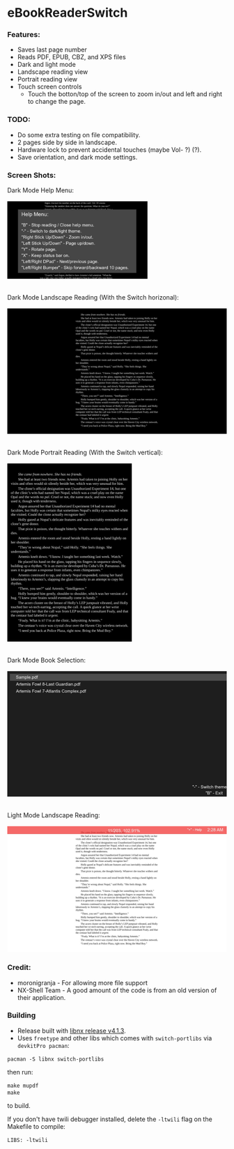 # eBookReaderSwitch

### Features:
* Saves last page number
* Reads PDF, EPUB, CBZ, and XPS files
* Dark and light mode
* Landscape reading view
* Portrait reading view
* Touch screen controls
	* Touch the botton/top of the screen to zoom in/out and left and right to change the page.

### TODO:
* Do some extra testing on file compatibility.
* 2 pages side by side in landscape.
* Hardware lock to prevent accidental touches (maybe Vol- ?) (?).
* Save orientation, and dark mode settings.

### Screen Shots:

Dark Mode Help Menu:
<br></br>
<img src="screenshots/darkModeHelp.jpg" width="322" height="178.4">
<br></br>

Dark Mode Landscape Reading (With the Switch horizonal):
<br></br>
<img src="screenshots/darkModeLandscape.jpg" width="512" height="288">
<br></br>

Dark Mode Portrait Reading (With the Switch vertical):
<br></br>
<img src="screenshots/darkModePortrait.jpg" width="285.6" height="408.8">
<br></br>

Dark Mode Book Selection:
<br></br>
<img src="screenshots/darkModeSelection.jpg" width="512" height="288">
<br></br>

Light Mode Landscape Reading:
<br></br>
<img src="screenshots/lightModeLandscape.jpg" width="512" height="288">

### Credit:
* moronigranja - For allowing more file support
* NX-Shell Team - A good amount of the code is from an old version of their application.

### Building
* Release built with [libnx release v4.1.3](https://github.com/switchbrew/libnx).
* Uses `freetype` and other libs which comes with `switch-portlibs` via `devkitPro pacman`:
```
pacman -S libnx switch-portlibs
```
then run:
```
make mupdf
make
```
to build.

If you don't have twili debugger installed, delete the `-ltwili` flag on the Makefile to compile:
```
LIBS: -ltwili
```
